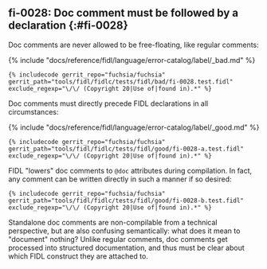 ## fi-0028: Doc comment must be followed by a declaration {:#fi-0028}

Doc comments are never allowed to be free-floating, like regular comments:

{% include "docs/reference/fidl/language/error-catalog/label/_bad.md" %}

```fidl
{% includecode gerrit_repo="fuchsia/fuchsia" gerrit_path="tools/fidl/fidlc/tests/fidl/bad/fi-0028.test.fidl" exclude_regexp="\/\/ (Copyright 20|Use of|found in).*" %}
```

Doc comments must directly precede FIDL declarations in all circumstances:

{% include "docs/reference/fidl/language/error-catalog/label/_good.md" %}

```fidl
{% includecode gerrit_repo="fuchsia/fuchsia" gerrit_path="tools/fidl/fidlc/tests/fidl/good/fi-0028-a.test.fidl" exclude_regexp="\/\/ (Copyright 20|Use of|found in).*" %}
```

FIDL "lowers" doc comments to `@doc` attributes during compilation. In fact, any
comment can be written directly in such a manner if so desired:

```fidl
{% includecode gerrit_repo="fuchsia/fuchsia" gerrit_path="tools/fidl/fidlc/tests/fidl/good/fi-0028-b.test.fidl" exclude_regexp="\/\/ (Copyright 20|Use of|found in).*" %}
```

Standalone doc comments are non-compilable from a technical perspective, but are
also confusing semantically: what does it mean to "document" nothing? Unlike
regular comments, doc comments get processed into structured documentation, and
thus must be clear about which FIDL construct they are attached to.
